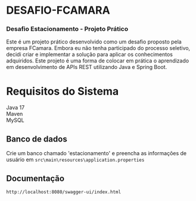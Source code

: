 # DESAFIO-FCAMARA

### Desafio Estacionamento - Projeto Prático

Este é um projeto prático desenvolvido como um desafio proposto pela empresa FCamara. Embora eu não tenha participado do
processo seletivo, decidi criar e implementar a solução para aplicar os conhecimentos adquiridos. Este projeto é uma
forma de colocar em prática o aprendizado em desenvolvimento de APIs REST utilizando Java e Spring Boot.

# Requisitos do Sistema
Java 17
<br/>
Maven
<br/>
MySQL

## Banco de dados
Crie um banco chamado 'estacionamento' e preencha as informações de usuário em `src\main\resources\application.properties`
<br/>
## Documentação
`http://localhost:8080/swagger-ui/index.html`
